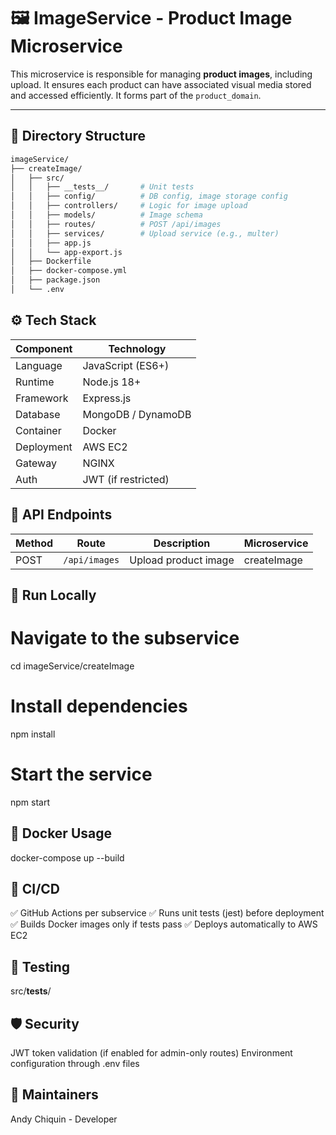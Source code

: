 # 🖼️ ImageService - Product Image Microservice

This microservice is responsible for managing **product images**, including upload. It ensures each product can have associated visual media stored and accessed efficiently. It forms part of the `product_domain`.

---

## 🧩 Directory Structure

```bash
imageService/
├── createImage/
│   ├── src/
│   │   ├── __tests__/       # Unit tests
│   │   ├── config/          # DB config, image storage config
│   │   ├── controllers/     # Logic for image upload
│   │   ├── models/          # Image schema
│   │   ├── routes/          # POST /api/images
│   │   ├── services/        # Upload service (e.g., multer)
│   │   ├── app.js
│   │   └── app-export.js
│   ├── Dockerfile
│   ├── docker-compose.yml
│   ├── package.json
│   └── .env

```
## ⚙️ Tech Stack

| Component  | Technology          |
| ---------- | ------------------- |
| Language   | JavaScript (ES6+)   |
| Runtime    | Node.js 18+         |
| Framework  | Express.js          |
| Database   | MongoDB / DynamoDB  |
| Container  | Docker              |
| Deployment | AWS EC2             |
| Gateway    | NGINX               |
| Auth       | JWT (if restricted) |

## 📡 API Endpoints
| Method | Route             | Description                | Microservice |
| ------ | ----------------- | -------------------------- | ------------ |
| POST   | `/api/images`     | Upload product image       | createImage  |


## 🚀 Run Locally
# Navigate to the subservice
cd imageService/createImage

# Install dependencies
npm install

# Start the service
npm start

## 🐳 Docker Usage
docker-compose up --build

## 🔄 CI/CD
✅ GitHub Actions per subservice
✅ Runs unit tests (jest) before deployment
✅ Builds Docker images only if tests pass
✅ Deploys automatically to AWS EC2

## 🧪 Testing
src/__tests__/

## 🛡️ Security
JWT token validation (if enabled for admin-only routes)
Environment configuration through .env files

## 🧠 Maintainers
Andy Chiquin - Developer 

